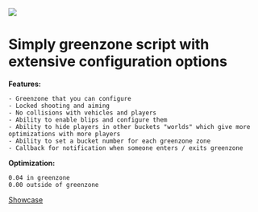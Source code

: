 ![](upload://k7PUdCP62yqQN5ws9uemaRdNNDA.jpeg)

<h1>Simply greenzone script with extensive configuration options</h1> 

**Features:**

```
- Greenzone that you can configure
- Locked shooting and aiming
- No collisions with vehicles and players
- Ability to enable blips and configure them
- Ability to hide players in other buckets "worlds" which give more optimizations with more players
- Ability to set a bucket number for each greenzone zone
- Callback for notification when someone enters / exits greenzone
```

**Optimization:**

```
0.04 in greenzone
0.00 outside of greenzone
```

[Showcase ](https://www.youtube.com/watch?v=zA53DaQf0z8)
